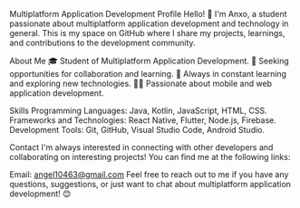 Multiplatform Application Development Profile
Hello! 👋 I'm Anxo, a student passionate about multiplatform application development and technology in general. This is my space on GitHub where I share my projects, learnings, and contributions to the development community.


About Me
🎓 Student of Multiplatform Application Development.
💼 Seeking opportunities for collaboration and learning.
🌱 Always in constant learning and exploring new technologies.
👨‍💻 Passionate about mobile and web application development.

Skills
Programming Languages: Java, Kotlin, JavaScript, HTML, CSS.
Frameworks and Technologies: React Native, Flutter, Node.js, Firebase.
Development Tools: Git, GitHub, Visual Studio Code, Android Studio.

Contact
I'm always interested in connecting with other developers and collaborating on interesting projects! You can find me at the following links:

Email: angel10463@gmail.com
Feel free to reach out to me if you have any questions, suggestions, or just want to chat about multiplatform application development! 😊
